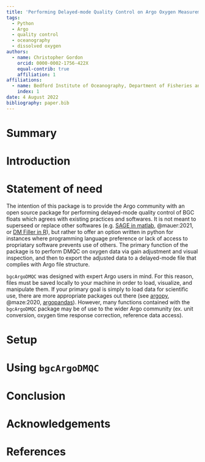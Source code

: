 ```yaml
---
title: 'Performing Delayed-mode Quality Control on Argo Oxygen Measurements in Python'
tags:
  - Python
  - Argo
  - quality control
  - oceanography
  - dissolved oxygen
authors:
  - name: Christopher Gordon
    orcid: 0000-0002-1756-422X
    equal-contrib: true
    affiliation: 1
affiliations:
  - name: Bedford Institute of Oceanography, Department of Fisheries and Oceans Canada, Dartmouth, Canada
    index: 1
date: 4 August 2022
bibliography: paper.bib
---
```


# Summary

# Introduction

# Statement of need

The intention of this package is to provide the Argo community with an open
source package for performing delayed-mode quality control of BGC floats which
agrees with existing practices and softwares. It is not meant to superseed or
replace other softwares (e.g. 
[SAGE in matlab](https://github.com/SOCCOM-BGCArgo/ARGO_PROCESSING), 
@mauer:2021,  or [DM Filler in R](https://github.com/catsch/DM_FILLER)), but
rather to offer an option written in python for instances where programming
language preference or lack of access to propriatary software prevents use of
others. The primary function of the package is to perform DMQC on oxygen data
via gain adjustment and visual inspection, and then to export the adjusted
data to a delayed-mode file that complies with Argo file structure.

`bgcArgoDMQC` was designed with expert Argo users in mind. For this reason,
files must be saved locally to your machine in order to load, visualize, and
manipulate them. If your primary goal is simply to load data for scientific
use, there are more appropriate packages out there (see 
[argopy](https://github.com/euroargodev/argopy), @maze:2020, 
[argopandas](https://github.com/ArgoCanada/argopandas)).
However, many functions contained with the `bgcArgoDMQC` package may be of use
to the wider Argo community (ex. unit conversion, oxygen time response 
correction, reference data access).

# Setup



# Using `bgcArgoDMQC`

# Conclusion

# Acknowledgements

# References
